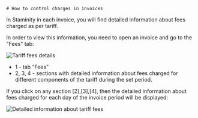     # How to control charges in invoices

In Staminity in each invoice, you will find detailed information about fees charged as per tariff.

In order to view this information, you need to open an invoice and go to the "Fees" tab:

![Tariff fees details](http://264710.selcdn.ru/assets/images/_new/tariffs/tariff-details.png)

* 1 - tab “Fees”
* 2, 3, 4 - sections with detailed information about fees charged for different components of the tariff during the set period. 

If you click on any section \[2\],\[3\],\[4\], then the detailed information about fees charged for each day of the invoice period will be displayed:

![Detailed information about tariff fees](http://264710.selcdn.ru/assets/images/_new/tariffs/tariff-drill-down.gif)

